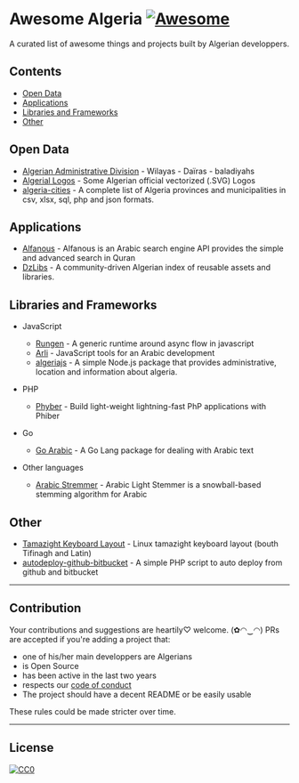 # Awesome Algeria [![Awesome](https://cdn.rawgit.com/sindresorhus/awesome/d7305f38d29fed78fa85652e3a63e154dd8e8829/media/badge.svg)](https://github.com/sindresorhus/awesome)

A curated list of awesome things and projects built by Algerian developpers.


## Contents

- [Open Data](#open-data)
- [Applications](#applications)
- [Libraries and Frameworks](#libraries-and-frameworks)
- [Other](#other)

## Open Data
- [Algerian Administrative Division](https://github.com/mohsenuss91/AlgerianAdministrativeDivision) - Wilayas - Daïras - baladiyahs
- [Algerial Logos](https://github.com/mohsenuss91/AlgerianLogos) - Some Algerian official vectorized (.SVG) Logos
- [algeria-cities](https://github.com/othmanus/algeria-cities) - A complete list of Algeria provinces and municipalities in csv, xlsx, sql, php and json formats.

## Applications
- [Alfanous](https://github.com/Alfanous-team/alfanous) - Alfanous is an Arabic search engine API provides the simple and advanced search in Quran
- [DzLibs](https://github.com/01walid/dzlibs) - A community-driven Algerian index of reusable assets and libraries.

## Libraries and Frameworks
- JavaScript
  - [Rungen](https://github.com/youknowriad/rungen) - A generic runtime around async flow in javascript
  - [Arli](https://github.com/elkebirmed/arli) - JavaScript tools for an Arabic development
  - [algeriajs](https://github.com/rouabhi/algeriajs) - A simple Node.js package that provides administrative, location and information about algeria.

- PHP
  - [Phyber](https://github.com/ghousseyn/phiber) - Build light-weight lightning-fast PhP applications with Phiber
- Go
  - [Go Arabic](https://github.com/01walid/goarabic) - A Go Lang package for dealing with Arabic text
- Other languages
  - [Arabic Stremmer](https://github.com/assem-ch/arabicstemmer) - Arabic Light Stemmer is a snowball-based stemming algorithm for Arabic

## Other
- [Tamazight Keyboard Layout](https://github.com/noureddineme/tamazight-layout) - Linux tamazight keyboard layout (bouth Tifinagh and Latin)
- [autodeploy-github-bitbucket](https://github.com/kossa/autodeploy-github-bitbucket) - A simple PHP script to auto deploy from github and bitbucket

---
## Contribution

Your contributions and suggestions are heartily♡ welcome. (✿◠‿◠)
PRs are accepted if you're adding a project that:

 - one of his/her main developpers are Algerians
 - is Open Source
 - has been active in the last two years
 - respects our [code of conduct](./CODE-OF-CONDUCT.md)
 - The project should have a decent README or be easily usable

These rules could be made stricter over time.

---
## License
[![CC0](http://i.creativecommons.org/p/zero/1.0/88x31.png)](http://creativecommons.org/publicdomain/zero/1.0/)
